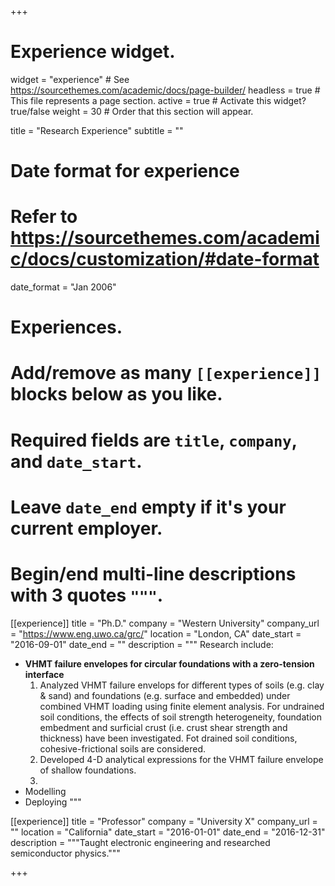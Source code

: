 +++
# Experience widget.
widget = "experience"  # See https://sourcethemes.com/academic/docs/page-builder/
headless = true  # This file represents a page section.
active = true  # Activate this widget? true/false
weight = 30  # Order that this section will appear.

title = "Research Experience"
subtitle = ""

# Date format for experience
#   Refer to https://sourcethemes.com/academic/docs/customization/#date-format
date_format = "Jan 2006"

# Experiences.
#   Add/remove as many `[[experience]]` blocks below as you like.
#   Required fields are `title`, `company`, and `date_start`.
#   Leave `date_end` empty if it's your current employer.
#   Begin/end multi-line descriptions with 3 quotes `"""`.
[[experience]]
  title = "Ph.D."
  company = "Western University"
  company_url = "https://www.eng.uwo.ca/grc/"
  location = "London, CA"
  date_start = "2016-09-01"
  date_end = ""
  description = """
  Research include:
  
  * **VHMT failure envelopes for circular foundations with a zero-tension interface**
    1. Analyzed VHMT failure envelops for different types of soils (e.g. clay & sand) and foundations (e.g. surface and embedded) under        combined VHMT loading using finite element analysis. For undrained soil conditions, the effects of soil strength heterogeneity, foundation embedment and surficial crust (i.e. crust shear strength and thickness) have been investigated. Fot drained soil conditions, cohesive-frictional soils are considered.
    2. Developed 4-D analytical expressions for the VHMT failure envelope of shallow foundations.
    3. 
  * Modelling
  * Deploying
  """

[[experience]]
  title = "Professor"
  company = "University X"
  company_url = ""
  location = "California"
  date_start = "2016-01-01"
  date_end = "2016-12-31"
  description = """Taught electronic engineering and researched semiconductor physics."""

+++
